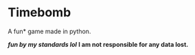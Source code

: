 # Timebomb
A fun* game made in python.








***fun by my standards lol***
__I am not responsible for any data lost.__
